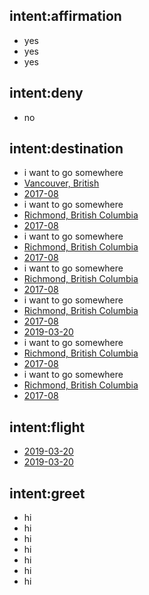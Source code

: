## intent:affirmation
- yes
- yes
- yes

## intent:deny
- no

## intent:destination
- i want to go somewhere
- [Vancouver, British](tempLoc)
- [2017-08](pop_date)
- i want to go somewhere
- [Richmond, British Columbia](tempLoc)
- [2017-08](pop_date)
- i want to go somewhere
- [Richmond, British Columbia](tempLoc)
- [2017-08](pop_date)
- i want to go somewhere
- [Richmond, British Columbia](tempLoc)
- [2017-08](pop_date)
- i want to go somewhere
- [Richmond, British Columbia](tempLoc)
- [2017-08](pop_date)
- [2019-03-20](date)
- i want to go somewhere
- [Richmond, British Columbia](tempLoc)
- [2017-08](pop_date)
- i want to go somewhere
- [Richmond, British Columbia](tempLoc)
- [2017-08](pop_date)

## intent:flight
- [2019-03-20](date)
- [2019-03-20](date)

## intent:greet
- hi
- hi
- hi
- hi
- hi
- hi
- hi
